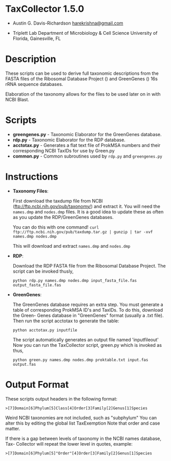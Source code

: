 # TaxCollector 1.5.0


* Austin G. Davis-Richardson 
  <harekrishna@gmail.com>

* Triplett Lab
  Department of Microbiology & Cell Science
  University of Florida, Gainesville, FL


# Description
  
These scripts can be used to derive full taxonomic descriptions from the FASTA
files of the Ribosomal Database Project () and GreenGenes () 16s rRNA sequence
databases.

Elaboration of the taxonomy allows for the files to be used later on in 
with NCBI Blast.

# Scripts
  
 * __greengenes.py__ - Taxonomic Elaborator for the GreenGenes database.
 * __rdp.py__ - Taxonomic Elaborator for the RDP database.
 * __acctotax.py__ - Generates a flat text file of ProkMSA numbers and their corresponding
   NCBI TaxIDs for use by Green.py
 * __common.py__ - Common subroutines used by `rdp.py` and `greengenes.py`
    
# Instructions
  

* __Taxonomy Files__:

  First download the taxdump file from NCBI (ftp://ftp.ncbi.nih.gov/pub/taxonomy/)
  and extract it.  You will need the `names.dmp` and `nodes.dmp` files.  It is a good
  idea to update these as often as you update the RDP/GreenGenes databases.

  You can do this with one command!
  `curl ftp://ftp.ncbi.nih.gov/pub/taxdump.tar.gz | gunzip | tar -xvf names.dmp nodes.dmp`

	This will download and extract `names.dmp` and `nodes.dmp`

* __RDP__:

	Download the RDP FASTA file from the Ribosomal Database Project.
	The script can be invoked thusly,

	`python rdp.py names.dmp nodes.dmp input_fasta_file.fas output_fasta_file.fas`
        
* __GreenGenes__:
      
  The GreenGenes database requires an extra step.  You must generate a table
  of corresponding ProkMSA ID's and TaxIDs.  To do this, download the Green-
  Genes database in "GreenGenes" format (usually a .txt file).  Then run the
  script acctotax to generate the table:
          
  `python acctotax.py inputfile`
          
  The script automatically generates an output file named 'inputfileout'        
  Now you can run the TaxCollector script, green.py which is invoked as thus,
          
  `python green.py names.dmp nodes.dmp proktable.txt input.fas output.fas`
          
# Output Format
  
These scripts output headers in the following format:
    
    >[7]Domain[6]Phylum[5]Class[4]Order[3]Family[2]Genus[1]Species
    
Weird NCBI taxonomies are not included, such as "subphylum"
You can alter this by editing the global list TaxExemption
Note that order and case matter.
 
If there is a gap between levels of taxonomy in the NCBI names database, Tax-
Collector will repeat the lower level in quotes, example:
    
    >[7]Domain[6]Phylum[5]"Order"[4]Order[3]Family[2]Genus[1]Species
    
